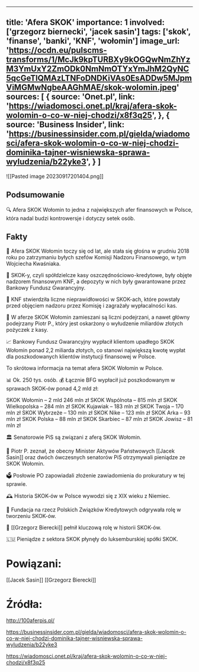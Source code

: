 
---
title: 'Afera SKOK'
importance: 1
involved: ['grzegorz biernecki', 'jacek sasin']
tags: ['skok', 'finanse', 'banki', 'KNF', 'wołomin']
image_url: 'https://ocdn.eu/pulscms-transforms/1/McJk9kpTURBXy9kOGQwNmZhYzM3YmUxY2ZmODk0NmNmOTYxYmJhM2QyNC5qcGeTlQMAzLTNFoDNDKiVAs0EsADDw5MJpmViMGMwNgbeAAGhMAE/skok-wolomin.jpeg'
sources: [
    {
        source: 'Onet.pl',
        link: 'https://wiadomosci.onet.pl/kraj/afera-skok-wolomin-o-co-w-niej-chodzi/x8f3q25',
    },
    {
        source: 'Business Insider',
        link: 'https://businessinsider.com.pl/gielda/wiadomosci/afera-skok-wolomin-o-co-w-niej-chodzi-dominika-tajner-wisniewska-sprawa-wyludzenia/b22yke3',
    }
]
---

![[Pasted image 20230917201404.png]]
## Podsumowanie
🔍 Afera SKOK Wołomin to jedna z największych afer finansowych w Polsce, która nadal budzi kontrowersje i dotyczy setek osób.

## Fakty
📅 Afera SKOK Wołomin toczy się od lat, ale stała się głośna w grudniu 2018 roku po zatrzymaniu byłych szefów Komisji Nadzoru Finansowego, w tym Wojciecha Kwaśniaka.

🏦 SKOK-y, czyli spółdzielcze kasy oszczędnościowo-kredytowe, były objęte nadzorem finansowym KNF, a depozyty w nich były gwarantowane przez Bankowy Fundusz Gwarancyjny.

💼 KNF stwierdziła liczne nieprawidłowości w SKOK-ach, które powstały przed objęciem nadzoru przez Komisję i zagrażały wypłacalności kas.

👥 W aferze SKOK Wołomin zamieszani są liczni podejrzani, a nawet główny podejrzany Piotr P., który jest oskarżony o wyłudzenie miliardów złotych pożyczek z kasy.

📈 Bankowy Fundusz Gwarancyjny wypłacił klientom upadłego SKOK Wołomin ponad 2,2 miliarda złotych, co stanowi największą kwotę wypłat dla poszkodowanych klientów instytucji finansowej w Polsce.

To skrótowa informacja na temat afera SKOK Wołomin w Polsce.

📊 Ok. 250 tys. osób. 💰 Łącznie BFG wypłacił już poszkodowanym w sprawach SKOK-ów ponad 4,2 mld zł:

SKOK Wołomin – 2 mld 246 mln zł
SKOK Wspólnota – 815 mln zł
SKOK Wielkopolska – 284 mln zł
SKOK Kujawiak – 183 mln zł
SKOK Twoja – 170 mln zł
SKOK Wybrzeże – 130 mln zł
SKOK Nike – 123 mln zł
SKOK Arka – 93 mln zł
SKOK Polska – 88 mln zł
SKOK Skarbiec – 87 mln zł
SKOK Jowisz – 81 mln zł 

🏛️ Senatorowie PiS są związani z aferą SKOK Wołomin. 

🧐 Piotr P. zeznał, że obecny Minister Aktywów Państwowych [[Jacek Sasin]] oraz dwóch ówczesnych senatorów PiS otrzymywali pieniądze ze SKOK Wołomin. 

🗳️ Posłowie PO zapowiadali złożenie zawiadomienia do prokuratury w tej sprawie. 

🕰️ Historia SKOK-ów w Polsce wywodzi się z XIX wieku z Niemiec. 

🏦 Fundacja na rzecz Polskich Związków Kredytowych odgrywała rolę w tworzeniu SKOK-ów. 

👤 [[Grzegorz Bierecki]] pełnił kluczową rolę w historii SKOK-ów. 

🇱🇺 Pieniądze z sektora SKOK płynęły do luksemburskiej spółki SKOK.


# Powiązani:
[[Jacek Sasin]]
[[Grzegorz Bierecki]]


# Źródła:

http://100aferpis.pl/

https://businessinsider.com.pl/gielda/wiadomosci/afera-skok-wolomin-o-co-w-niej-chodzi-dominika-tajner-wisniewska-sprawa-wyludzenia/b22yke3

https://wiadomosci.onet.pl/kraj/afera-skok-wolomin-o-co-w-niej-chodzi/x8f3q25